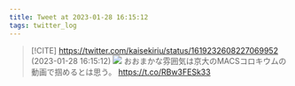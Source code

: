 ```yaml
---
title: Tweet at 2023-01-28 16:15:12
tags: twitter_log
---
```


> [!CITE] https://twitter.com/kaisekiriu/status/1619232608227069952 (2023-01-28 16:15:12)
> ![](https://twitter.com/kaisekiriu/status/1619232608227069952)
> おおまかな雰囲気は京大のMACSコロキウムの動画で掴めるとは思う。
> https://t.co/RBw3FESk33
